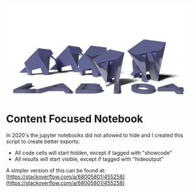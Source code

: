 ![Banner do Repositório](../../home/lab104-banner-github.png)

# Content Focused Notebook

In 2020's the jupyter notebooks did not allowed to hide and I created this script to create better exports:

* All code cells will start hidden, except if tagged with "showcode"
* All results will start visible, except if tagged with "hideoutput" 

A simpler version of this can be found at:
[https://stackoverflow.com/a/68005801/455258](https://stackoverflow.com/a/68005801/455258)


